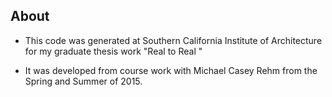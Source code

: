 ## About

- This code was generated at Southern California Institute of Architecture for my graduate thesis work "Real to Real "

- It was developed from course work with Michael Casey Rehm from the Spring and Summer of 2015.

